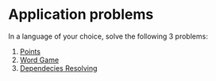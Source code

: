 # Application problems

In a language of your choice, solve the following 3 problems:

1. [Points](1-Points/)
2. [Word Game](2-Word-Game/)
3. [Dependecies Resolving](3-Dependencies-Resolving/)
